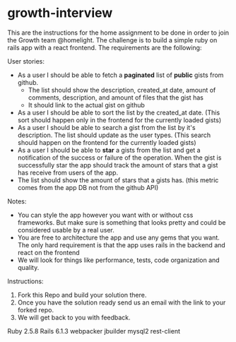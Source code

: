 # growth-interview

This are the instructions for the home assignment to be done in order to join the Growth team @homelight. The challenge is to build a simple ruby on rails app with a react frontend. The requirements are the following: 

User stories: 

- As a user I should be able to fetch a **paginated** list of **public** gists from github.
  - The list should show the description, created_at date, amount of comments, description, and amount of files that the gist has
  - It should link to the actual gist on github
- As a user I should be able to sort the list by the created_at date. (This sort should happen only in the frontend for the currently loaded gists) 
- As a user I should be able to search a gist from the list by it's description. The list should update as the user types. (This search should happen on the frontend for the currently loaded gists)
- As a user I should be able to **star** a gists from the list and get a notification of the success or failure of the operation. When the gist is successfully star the app should track the amount of stars that a gist has receive from users of the app.
- The list should show the amount of stars that a gists has. (this metric comes from the app DB not from the github API)

Notes: 

- You can style the app however you want with or without css frameworks. But make sure is something that looks pretty and could be considered usable by a real user.
- You are free to architecture the app and use any gems that you want. The only hard requirement is that the app uses rails in the backend and react on the frontend
- We will look for things like performance, tests, code organization and quality. 

Instructions: 

1. Fork this Repo and build your solution there.
2. Once you have the solution ready send us an email with the link to your forked repo.
3. We will get back to you with feedback. 

Ruby 2.5.8
Rails 6.1.3
webpacker
jbuilder
mysql2
rest-client
